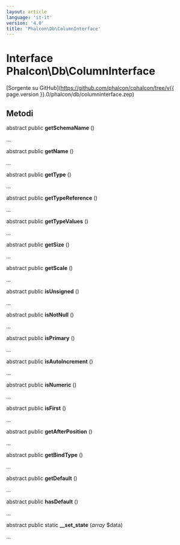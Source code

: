 ```yaml
---
layout: article
language: 'it-it'
version: '4.0'
title: 'Phalcon\Db\ColumnInterface'
---
```

# Interface **Phalcon\Db\ColumnInterface**

[Sorgente su GitHub](https://github.com/phalcon/cphalcon/tree/v{{ page.version }}.0/phalcon/db/columninterface.zep)

## Metodi

abstract public **getSchemaName** ()

...

abstract public **getName** ()

...

abstract public **getType** ()

...

abstract public **getTypeReference** ()

...

abstract public **getTypeValues** ()

...

abstract public **getSize** ()

...

abstract public **getScale** ()

...

abstract public **isUnsigned** ()

...

abstract public **isNotNull** ()

...

abstract public **isPrimary** ()

...

abstract public **isAutoIncrement** ()

...

abstract public **isNumeric** ()

...

abstract public **isFirst** ()

...

abstract public **getAfterPosition** ()

...

abstract public **getBindType** ()

...

abstract public **getDefault** ()

...

abstract public **hasDefault** ()

...

abstract public static **__set_state** (*array* $data)

...